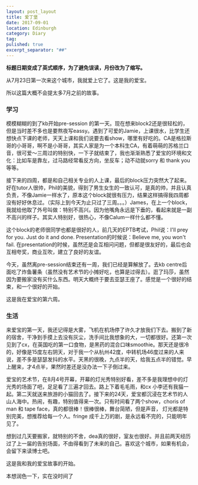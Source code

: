 ```yaml
---
layout: post_layout
title: 爱丁堡
date: 2017-09-01
location: Edinburgh
category: Diary
tag: 
pulished: true
excerpt_separator: "##"
---
```

**标题日期变成了英式顺序，为了避免误读，月份改为了缩写。**

从7月23日第一次来这个城市，我就爱上它了。这是我的爱宝。

所以这篇大概不会提太多7月之前的故事。


### 学习

模模糊糊的到了kb开始pre-session 的第一天。现在想来block2还是很轻松的，但是当时差不多也是要熬夜写eassy。遇到了可爱的Jamie，上课很水，比学生还想快点下课的老师，天天上课和我们说要去看show，哪里有好吃的。CA是格拉斯哥的小哥哥，啊不是小哥哥，其实人家是为一个本科生CA，有着萌萌的苏格兰口音，很可爱～三周过的特别快，一下子就结束了，我也渐渐熟悉了爱宝的环境和文化：比如车是靠左，过马路经常看反方向，坐反车；动不动就sorry 和 thank you 等等。

接下来的四周，都是和自己相关专业的人上课，最后的block压力突然大了起来。好在tutor人很帅，Phil的美貌，得到了男生女生的一致认可，是真的帅，并且认真负责，不像Jamie一样水了，原本这个block就很有压力，结果这样搞得我四周都没有好好休息过。（实际上到今天为止只过了三周。。。）James，在上一个block，我就给他取了外号叫做：特别不高兴。因为他嘴角永远是下垂的，看起来就是一副不高兴的样子。其实人特别好，很热心，不像Calum一样什么都不懂。

这个block的老师很同学也都是很好的人，前几天的EPTB考试，Phil说：I'll prey for you. Just do it and done. Presentation的时候说：Believe me, you won't fail. 在presentation的时候，虽然还是会互相问问题，但都是很友好的，最后也会互相夸奖，商业互吹，建立了良好的友谊。

今天，虽然离pre-session结束还有一周，我们已经是算解放了。去kb centre后面吃了炸鱼薯条（虽然没有艺术节的小摊好吃，也算是过得去）。逛了玛莎，虽然因为要搬家没有买什么东西。明天大概终于要去亚瑟王座了。感觉是一个很好的结束，和一个很好的开始。

这是我在爱宝的第六周。

### 生活

来爱宝的第一天，我还记得是大雾，飞机在机场停了许久才放我们下去。搬到了新的宿舍，干净到手摸上去没有灰尘，洗手间比我想象的大，一切都很好。还第一次见到了cx，在英国吃的第一口食物，是黑药的混合口味smoothie。那天还是很冷的，好像是15度左右阴天，对于我一个从杭州42度，中转机场46度过来的人来说，差不多是瑟瑟发抖的水平。天黑的很晚，九点半的天，给我五点半的错觉。早上醒来，才4点半，果然时差还是没办法一下子倒过来。

爱宝的艺术节，在8月4号开幕，开幕的灯光秀特别好看，差不多是我理想中的灯光秀的场面了吧，足足看了三遍才回去。路上下着毛毛雨，和cx 小李还有我猫一起。第二天就送来旅游的小猫回去了。接下来的24天，爱宝都沉浸在艺术节的人山人海中。热闹，有趣，特别值得来一次。只有时间看了两个show，choris of man 和 tape face，真的都很棒！很棒很棒，舞台简陋，但是声音， 灯光都是特别完美，想推荐给每一个人。fringe 成千上万的剧，是永远看不完的，只能明年见了。

想到过几天要搬家，就特别的不舍，dea真的很好，室友也很好。并且前两天经历过了上一届的告别场面，不由得看到了未来的自己。喜欢这个城市，如果有机会，会留下来读博士吧。

这是我和我的爱宝故事的开始。

本想润色一下，实在没时间了



